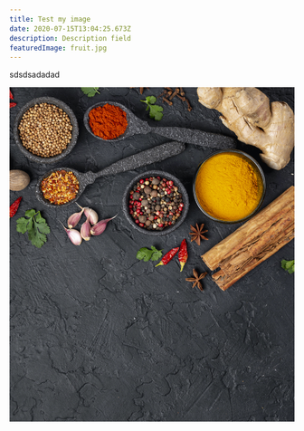 ```yaml
---
title: Test my image
date: 2020-07-15T13:04:25.673Z
description: Description field
featuredImage: fruit.jpg
---
```


sdsdsadadad

![test](./fruit.jpg "test")
